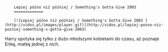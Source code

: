
        Lepiej późno niż później / Something's Gotta Give 2003 
        =============
        
        [![Lepiej późno niż później / Something's Gotta Give 2003 ](http://vidos.pl/images/player.gif)](http://vidos.pl/lepiej-pozno-niz-pozniej-something-s-gotta-give-2003)
        
        
 Harry spotyka się tylko z dużo młodszymi kobietami do czasu, aż poznaje Erikę, matkę jednej z nich.
    